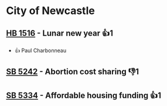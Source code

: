 # City of Newcastle

## [HB 1516](/bill/2023-24/hb/1516/) - Lunar new year 👍1  
* 👍 Paul Charbonneau

## [SB 5242](/bill/2023-24/sb/5242/) - Abortion cost sharing  👎1 

## [SB 5334](/bill/2023-24/sb/5334/) - Affordable housing funding 👍1  